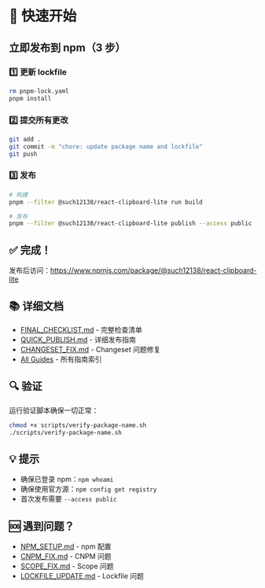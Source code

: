 # 🚀 快速开始

## 立即发布到 npm（3 步）

### 1️⃣ 更新 lockfile

```bash
rm pnpm-lock.yaml
pnpm install
```

### 2️⃣ 提交所有更改

```bash
git add .
git commit -m "chore: update package name and lockfile"
git push
```

### 3️⃣ 发布

```bash
# 构建
pnpm --filter @such12138/react-clipboard-lite run build

# 发布
pnpm --filter @such12138/react-clipboard-lite publish --access public
```

## ✅ 完成！

发布后访问：https://www.npmjs.com/package/@such12138/react-clipboard-lite

## 📚 详细文档

- [FINAL_CHECKLIST.md](./FINAL_CHECKLIST.md) - 完整检查清单
- [QUICK_PUBLISH.md](./QUICK_PUBLISH.md) - 详细发布指南
- [CHANGESET_FIX.md](./CHANGESET_FIX.md) - Changeset 问题修复
- [All Guides](./README.md) - 所有指南索引

## 🔍 验证

运行验证脚本确保一切正常：

```bash
chmod +x scripts/verify-package-name.sh
./scripts/verify-package-name.sh
```

## 💡 提示

- 确保已登录 npm：`npm whoami`
- 确保使用官方源：`npm config get registry`
- 首次发布需要 `--access public`

## 🆘 遇到问题？

- [NPM_SETUP.md](./NPM_SETUP.md) - npm 配置
- [CNPM_FIX.md](./CNPM_FIX.md) - CNPM 问题
- [SCOPE_FIX.md](./SCOPE_FIX.md) - Scope 问题
- [LOCKFILE_UPDATE.md](./LOCKFILE_UPDATE.md) - Lockfile 问题
